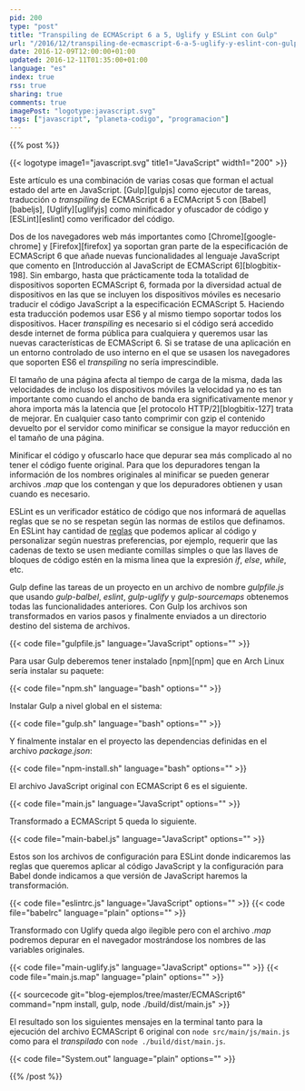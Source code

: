 ```yaml
---
pid: 200
type: "post"
title: "Transpiling de ECMAScript 6 a 5, Uglify y ESLint con Gulp"
url: "/2016/12/transpiling-de-ecmascript-6-a-5-uglify-y-eslint-con-gulp/"
date: 2016-12-09T12:00:00+01:00
updated: 2016-12-11T01:35:00+01:00
language: "es"
index: true
rss: true
sharing: true
comments: true
imagePost: "logotype:javascript.svg"
tags: ["javascript", "planeta-codigo", "programacion"]
---
```


{{% post %}}

{{< logotype image1="javascript.svg" title1="JavaScript" width1="200" >}}

Este artículo es una combinación de varias cosas que forman el actual estado del arte en JavaScript. [Gulp][gulpjs] como ejecutor de tareas, traducción o _transpiling_ de ECMAScript 6 a ECMAcript 5 con [Babel][babeljs], [Uglify][uglifyjs] como minificador y ofuscador de código y [ESLint][eslint] como verificador del código.

Dos de los navegadores web más importantes como [Chrome][google-chrome] y [Firefox][firefox] ya soportan gran parte de la especificación de ECMAScript 6 que añade nuevas funcionalidades al lenguaje JavaScript que comento en [Introducción al JavaScript de ECMAScript 6][blogbitix-198]. Sin embargo, hasta que prácticamente toda la totalidad de dispositivos soporten ECMAScript 6, formada por la diversidad actual de dispositivos en las que se incluyen los dispositivos móviles es necesario traducir el código JavaScript a la especificación ECMAScript 5. Haciendo esta traducción podemos usar ES6 y al mismo tiempo soportar todos los dispositivos. Hacer _transpiling_ es necesario si el código será accedido desde internet de forma pública para cualquiera y queremos usar las nuevas características de ECMAScript 6. Si se tratase de una aplicación en un entorno controlado de uso interno en el que se usasen los navegadores que soporten ES6 el _transpiling_ no sería imprescindible.

El tamaño de una página afecta al tiempo de carga de la misma, dada las velocidades de incluso los dispositivos móviles la velocidad ya no es tan importante como cuando el ancho de banda era significativamente menor y ahora importa más la latencia que [el protocolo HTTP/2][blogbitix-127] trata de mejorar. En cualquier caso tanto comprimir con gzip el contenido devuelto por el servidor como minificar se consigue la mayor reducción en el tamaño de una página.

Minificar el código y ofuscarlo hace que depurar sea más complicado al no tener el código fuente original. Para que los depuradores tengan la información de los nombres originales al minificar se pueden generar archivos _.map_ que los contengan y que los depuradores obtienen y usan cuando es necesario.

ESLint es un verificador estático de código que nos informará de aquellas reglas que se no se respetan según las normas de estilos que definamos. En ESLint hay cantidad de [reglas](https://eslint.org/docs/rules/) que podemos aplicar al código y personalizar según nuestras preferencias, por ejemplo, requerir que las cadenas de texto se usen mediante comillas simples o que las llaves de bloques de código estén en la misma linea que la expresión _if_, _else_, _while_, etc.

Gulp define las tareas de un proyecto en un archivo de nombre _gulpfile.js_ que usando _gulp-balbel_, _eslint_, _gulp-uglify_ y _gulp-sourcemaps_ obtenemos todas las funcionalidades anteriores. Con Gulp los archivos son transformados en varios pasos y finalmente enviados a un directorio destino del sistema de archivos.

{{< code file="gulpfile.js" language="JavaScript" options="" >}}

Para usar Gulp deberemos tener instalado [npm][npm] que en Arch Linux sería instalar su paquete:

{{< code file="npm.sh" language="bash" options="" >}}

Instalar Gulp a nivel global en el sistema:

{{< code file="gulp.sh" language="bash" options="" >}}

Y finalmente instalar en el proyecto las dependencias definidas en el archivo _package.json_:

{{< code file="npm-install.sh" language="bash" options="" >}}

El archivo JavaScript original con ECMAScript 6 es el siguiente.

{{< code file="main.js" language="JavaScript" options="" >}}

Transformado a ECMAScript 5 queda lo siguiente.

{{< code file="main-babel.js" language="JavaScript" options="" >}}

Estos son los archivos de configuración para ESLint donde indicaremos las reglas que queremos aplicar al código JavaScript y la configuración para Babel donde indicamos a que versión de JavaScript haremos la transformación.

{{< code file="eslintrc.js" language="JavaScript" options="" >}}
{{< code file="babelrc" language="plain" options="" >}}

Transformado con Uglify queda algo ilegible pero con el archivo _.map_ podremos depurar en el navegador mostrándose los nombres de las variables originales.

{{< code file="main-uglify.js" language="JavaScript" options="" >}}
{{< code file="main.js.map" language="plain" options="" >}}

{{< sourcecode git="blog-ejemplos/tree/master/ECMAScript6" command="npm install, gulp, node ./build/dist/main.js" >}}

El resultado son los siguientes mensajes en la terminal tanto para la ejecución del archivo ECMAScript 6 original con `node src/main/js/main.js` como para el _transpilado_ con `node ./build/dist/main.js`.

{{< code file="System.out" language="plain" options="" >}}

{{% /post %}}
